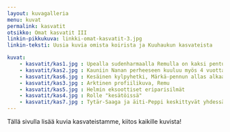 ```yaml
---
layout: kuvagalleria
menu: kuvat
permalink: kasvatit
otsikko: Omat kasvatit III
linkin-pikkukuva: linkki-omat-kasvatit-3.jpg
linkin-teksti: Uusia kuvia omista koirista ja Kuuhaukun kasvateista

kuvat:
    - kasvatit/kas1.jpg : Upealla sudenharmaalla Remulla on kaksi pentuetta Kuuhaukulla
    - kasvatit/kas2.jpg : Kauniin Nanan perheeseen kuuluu myös 4 vuotta nuorempi Saana
    - kasvatit/kas6.jpg : Kesäinen kylpyhetki, Märkä-pennun allas alkaa käydä pieneksi
    - kasvatit/kas3.jpg : Arktinen profiilikuva, Remu
    - kasvatit/kas5.jpg : Helmin eksoottiset eriparisilmät
    - kasvatit/kas4.jpg : Rolle "kesätöissä"
    - kasvatit/kas7.jpg : Tytär-Saaga ja äiti-Peppi keskittyvät yhdessä makupalaan
---
```

Tällä sivulla lisää kuvia kasvateistamme, kiitos kaikille kuvista!